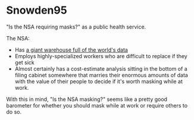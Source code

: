# Snowden95

"Is the NSA requiring masks?" as a public health service.

The NSA:

- Has [a giant warehouse full of the world's data](https://whitehouse.gov1.info/nsa/)
- Employs highly-specialized workers who are difficult to replace if they get sick
- Almost certainly has a cost-estimate analysis sitting in the bottom of a filing cabinet somewhere that marries their enormous amounts of data with the value of their people to decide if it's worth masking while at work.

With this in mind, "Is the NSA masking?" seems like a pretty good barometer for whether you should mask while at work or require others to do so.
